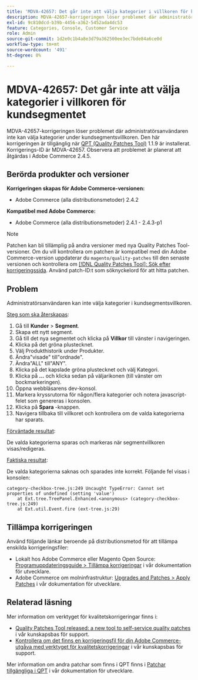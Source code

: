 ```yaml
---
title: 'MDVA-42657: Det går inte att välja kategorier i villkoren för kundsegmentet'
description: MDVA-42657-korrigeringen löser problemet där administratörsanvändaren inte kan välja kategorier under kundsegmentsvillkoren. Den här korrigeringen är tillgänglig när [QPT-verktyget (Quality Patches Tool)](/help/announcements/adobe-commerce-announcements/magento-quality-patches-released-new-tool-to-self-serve-quality-patches.md) 1.1.9 är installerat. Korrigerings-ID är MDVA-42657. Observera att problemet är planerat att åtgärdas i Adobe Commerce 2.4.5.
exl-id: 9c810dcd-b39b-4456-a362-5452ada4dc53
feature: Categories, Console, Customer Service
role: Admin
source-git-commit: 1d2e0c1b4a8e3d79a362500ee3ec7bde84a6ce0d
workflow-type: tm+mt
source-wordcount: '491'
ht-degree: 0%

---
```


# MDVA-42657: Det går inte att välja kategorier i villkoren för kundsegmentet

MDVA-42657-korrigeringen löser problemet där administratörsanvändaren inte kan välja kategorier under kundsegmentsvillkoren. Den här korrigeringen är tillgänglig när [QPT (Quality Patches Tool)](/help/announcements/adobe-commerce-announcements/magento-quality-patches-released-new-tool-to-self-serve-quality-patches.md) 1.1.9 är installerat. Korrigerings-ID är MDVA-42657. Observera att problemet är planerat att åtgärdas i Adobe Commerce 2.4.5.

## Berörda produkter och versioner

**Korrigeringen skapas för Adobe Commerce-versionen:**

* Adobe Commerce (alla distributionsmetoder) 2.4.2

**Kompatibel med Adobe Commerce:**

* Adobe Commerce (alla distributionsmetoder) 2.4.1 - 2.4.3-p1

>[!NOTE]
>
>Patchen kan bli tillämplig på andra versioner med nya Quality Patches Tool-versioner. Om du vill kontrollera om patchen är kompatibel med din Adobe Commerce-version uppdaterar du `magento/quality-patches` till den senaste versionen och kontrollera om [[!DNL Quality Patches Tool]: Sök efter korrigeringssida](https://devdocs.magento.com/quality-patches/tool.html#patch-grid). Använd patch-ID:t som söknyckelord för att hitta patchen.

## Problem

Administratörsanvändaren kan inte välja kategorier i kundsegmentsvillkoren.

<u>Steg som ska återskapas</u>:

1. Gå till **Kunder** > **Segment**.
1. Skapa ett nytt segment.
1. Gå till det nya segmentet och klicka på **Villkor** till vänster i navigeringen.
1. Klicka på det gröna plustecknet.
1. Välj Produkthistorik under Produkter.
1. Ändra&quot;visade&quot; till&quot;ordnade&quot;.
1. Ändra&quot;ALL&quot; till&quot;ANY&quot;.
1. Klicka på det kapslade gröna plustecknet och välj Kategori.
1. Klicka på **...** och klicka sedan på väljarikonen (till vänster om bockmarkeringen).
1. Öppna webbläsarens dev-konsol.
1. Markera kryssrutorna för någon/flera kategorier och notera javascript-felet som genereras i konsolen.
1. Klicka på **Spara** -knappen.
1. Navigera tillbaka till villkoret och kontrollera om de valda kategorierna har sparats.

<u>Förväntade resultat</u>:

De valda kategorierna sparas och markeras när segmentvillkoren visas/redigeras.

<u>Faktiska resultat</u>:

De valda kategorierna saknas och sparades inte korrekt. Följande fel visas i konsolen:

```
category-checkbox-tree.js:249 Uncaught TypeError: Cannot set properties of undefined (setting 'value')
    at Ext.tree.TreePanel.Enhanced.<anonymous> (category-checkbox-tree.js:249)
    at Ext.util.Event.fire (ext-tree.js:29)
```

## Tillämpa korrigeringen

Använd följande länkar beroende på distributionsmetod för att tillämpa enskilda korrigeringsfiler:

* Lokalt hos Adobe Commerce eller Magento Open Source: [Programuppdateringsguide > Tillämpa korrigeringar](https://devdocs.magento.com/guides/v2.4/comp-mgr/patching/mqp.html) i vår dokumentation för utvecklare.
* Adobe Commerce om molninfrastruktur: [Upgrades and Patches > Apply Patches](https://devdocs.magento.com/cloud/project/project-patch.html) i vår dokumentation för utvecklare.

## Relaterad läsning

Mer information om verktyget för kvalitetskorrigeringar finns i:

* [Quality Patches Tool released: a new tool to self-service quality patches](/help/announcements/adobe-commerce-announcements/magento-quality-patches-released-new-tool-to-self-serve-quality-patches.md) i vår kunskapsbas för support.
* [Kontrollera om det finns en korrigeringsfil för din Adobe Commerce-utgåva med verktyget för kvalitetskorrigeringar](/help/support-tools/patches-available-in-qpt-tool/check-patch-for-magento-issue-with-magento-quality-patches.md) i vår kunskapsbas för support.

Mer information om andra patchar som finns i QPT finns i [Patchar tillgängliga i QPT](https://devdocs.magento.com/quality-patches/tool.html#patch-grid) i vår dokumentation för utvecklare.
